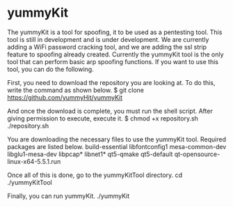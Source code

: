 # yummyKit
The yummyKit is a tool for spoofing, it to be used as a pentesting tool.
This tool is still in development and is under development.
We are currently adding a WiFi password cracking tool, and we are adding the ssl strip feature to spoofing already created.
Currently the yummyKit tool is the only tool that can perform basic arp spoofing functions.
If you want to use this tool, you can do the following.

First, you need to download the repository you are looking at. To do this, write the command as shown below.
$ git clone https://github.com/yummyHit/yummyKit

And once the download is complete, you must run the shell script. After giving permission to execute, execute it.
$ chmod +x repository.sh
./repository.sh

You are downloading the necessary files to use the yummyKit tool. Required packages are listed below.
build-essential
libfontconfig1
mesa-common-dev
libglu1-mesa-dev
libpcap*
libnet1*
qt5-qmake
qt5-default
qt-opensource-linux-x64-5.5.1.run

Once all of this is done, go to the yummyKitTool directory.
cd ./yummyKitTool

Finally, you can run yummyKit.
./yummyKit
